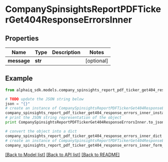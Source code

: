 # CompanySpinsightsReportPDFTickerGet404ResponseErrorsInner


## Properties

Name | Type | Description | Notes
------------ | ------------- | ------------- | -------------
**message** | **str** |  | [optional] 

## Example

```python
from alphaiq_sdk.models.company_spinsights_report_pdf_ticker_get404_response_errors_inner import CompanySpinsightsReportPDFTickerGet404ResponseErrorsInner

# TODO update the JSON string below
json = "{}"
# create an instance of CompanySpinsightsReportPDFTickerGet404ResponseErrorsInner from a JSON string
company_spinsights_report_pdf_ticker_get404_response_errors_inner_instance = CompanySpinsightsReportPDFTickerGet404ResponseErrorsInner.from_json(json)
# print the JSON string representation of the object
print CompanySpinsightsReportPDFTickerGet404ResponseErrorsInner.to_json()

# convert the object into a dict
company_spinsights_report_pdf_ticker_get404_response_errors_inner_dict = company_spinsights_report_pdf_ticker_get404_response_errors_inner_instance.to_dict()
# create an instance of CompanySpinsightsReportPDFTickerGet404ResponseErrorsInner from a dict
company_spinsights_report_pdf_ticker_get404_response_errors_inner_form_dict = company_spinsights_report_pdf_ticker_get404_response_errors_inner.from_dict(company_spinsights_report_pdf_ticker_get404_response_errors_inner_dict)
```
[[Back to Model list]](../README.md#documentation-for-models) [[Back to API list]](../README.md#documentation-for-api-endpoints) [[Back to README]](../README.md)



